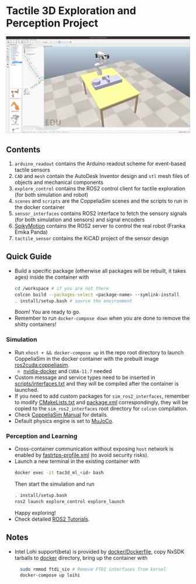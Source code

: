 # Tactile 3D Exploration and Perception Project
![Scene](./docs/simulation_scene.png "Tactile Exploration Scene")
## Contents
1. `arduino_readout` contains the Arduino readout scheme for event-based tactile sensors
2. `CAD` and `mesh` contain the AutoDesk Inventor design and `stl` mesh files of objects and mechanical components
3. `explore_control` contains the ROS2 control client for tactile exploration (for both simulation and robot)
4. `scenes` and `scripts` are the CoppeliaSim scenes and the scripts to run in the docker container
5. `sensor_interfaces` contains ROS2 interface to fetch the sensory signals (for both simulation and sensors) and signal encoders
6. [SpikyMotion](https://github.com/wngfra/SpikyMotion) contains the ROS2 server to control the real robot (Franka Emika Panda)
7. `tactile_sensor` contains the KiCAD project of the sensor design

## Quick Guide
* Build a specific package (otherwise all packages will be rebuilt, it takes ages) inside the container with
  ```bash
  cd /workspace # if you are not there
  colcon build --packages-select <package-name> --symlink-install
  . install/setup.bash # source the environment
  ```
  Boom! You are ready to go.
* Remember to run `docker-compose down` when you are done to remove the shitty containers!
### Simulation
* Run `xhost + && docker-compose up` in the repo root directory to launch CoppeliaSim in the docker container with the prebuilt image [ros2cuda:coppeliasim](https://hub.docker.com/r/wngfra/ros2cuda/tags).
    * [nvidia-docker](https://github.com/NVIDIA/nvidia-docker) and `CUDA-11.7` needed
* Custom message and service types need to be inserted in [scripts/interfaces.txt](./scripts/interfaces.txt) and they will be compiled after the container is launched.
* If you need to add custom packages for `sim_ros2_interfaces`, remember to modify [CMakeLists.txt](./scripts/CMakeLists.txt) and [package.xml](./scripts/package.xml) correspondingly, they will be copied to the `sim_ros2_interfaces` root directory for `colcon` compilation.
* Check [CoppeliaSim Manual](https://www.coppeliarobotics.com/helpFiles/index.html) for details.
* Default physics engine is set to [MuJoCo](https://mujoco.org/).
### Perception and Learning
* Cross-container communication without exposing `host` network is enabled by [fastrtps-profile.xml](./scripts/fastrtps-profile.xml) (to avoid security risks).
* Launch a new terminal in the existing container with
  ```bash
  docker exec -it tac3d_ml_<id> bash
  ```
  Then start the simulation and run
  ```bash
  . install/setup.bash
  ros2 launch explore_control explore_launch
  ```
  Happy exploring!
* Check detailed [ROS2 Tutorials](https://docs.ros.org/en/humble/Tutorials.html).

## Notes
* Intel Lohi support(beta) is provided by [docker/Dockerfile](./docker/Dockerfile), copy NxSDK tarballs to [docker](./docker/) directory, bring up the container with
  ```bash
    sudo rmmod ftdi_sio # Remove FTDI interfaces from kernel
    docker-compose up loihi
  ```